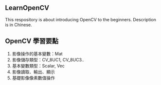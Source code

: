 ## LearnOpenCV
This respository is about introducing OpenCV to the beginners.
Description is in Chinese.

## OpenCV 學習要點
1. 影像操作的基本變數：Mat
3. 影像儲存類型：CV_8UC1, CV_8UC3.. 
5. 基本變數類型：Scalar, Vec
6. 影像讀取、輸出、顯示
7. 基礎影像像素數值操作
